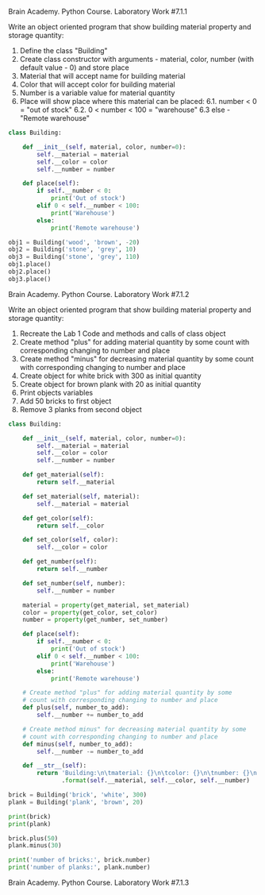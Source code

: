 Brain Academy. Python Course. Laboratory Work #7.1.1

Write an object oriented program that show building material property
and storage quantity:
 
 1. Define the class "Building"
 2. Create class constructor with arguments - material, 
 color, number (with default value - 0) and store place
 3. Material that will accept name for building material
 4. Color that will accept color for building material
 5. Number is a variable value for material quantity
 6. Place will show place where this material can be placed:
  6.1. number < 0 = "out of stock"
  6.2. 0 < number < 100 = "warehouse"
  6.3 else - "Remote warehouse"

```python 
class Building:

    def __init__(self, material, color, number=0):
        self.__material = material
        self.__color = color
        self.__number = number

    def place(self):
        if self.__number < 0:
            print('Out of stock')
        elif 0 < self.__number < 100:
            print('Warehouse')
        else:
            print('Remote warehouse')

obj1 = Building('wood', 'brown', -20) 
obj2 = Building('stone', 'grey', 10)
obj3 = Building('stone', 'grey', 110)
obj1.place()
obj2.place()
obj3.place()
```

Brain Academy. Python Course. Laboratory Work #7.1.2 

Write an object oriented program that show building material property
and storage quantity: 
 1. Recreate the Lab 1 Code and methods and calls of class object
 2. Create method "plus" for adding material quantity by some count with
 corresponding changing to number and place
 3. Create method "minus" for decreasing material quantity by some count with
 corresponding changing to number and place
 4. Create object for white brick with 300 as initial quantity
 5. Create object for brown plank with 20 as initial quantity
 6. Print objects variables
 7. Add 50 bricks to first object
 8. Remove 3 planks from second object


```python 
class Building:

    def __init__(self, material, color, number=0):
        self.__material = material
        self.__color = color
        self.__number = number

    def get_material(self):
        return self.__material

    def set_material(self, material):
        self.__material = material

    def get_color(self):
        return self.__color

    def set_color(self, color):
        self.__color = color

    def get_number(self):
        return self.__number

    def set_number(self, number):
        self.__number = number

    material = property(get_material, set_material)
    color = property(get_color, set_color)
    number = property(get_number, set_number)

    def place(self):
        if self.__number < 0:
            print('Out of stock')
        elif 0 < self.__number < 100:
            print('Warehouse')
        else:
            print('Remote warehouse')

    # Create method "plus" for adding material quantity by some
    # count with corresponding changing to number and place
    def plus(self, number_to_add):
        self.__number += number_to_add

    # Create method minus" for decreasing material quantity by some
    # count with corresponding changing to number and place
    def minus(self, number_to_add):
        self.__number -= number_to_add

    def __str__(self):
        return 'Building:\n\tmaterial: {}\n\tcolor: {}\n\tnumber: {}\n'\
               .format(self.__material, self.__color, self.__number)

brick = Building('brick', 'white', 300)
plank = Building('plank', 'brown', 20)

print(brick)
print(plank)

brick.plus(50)
plank.minus(30)

print('number of bricks:', brick.number)
print('number of planks:', plank.number)
```

Brain Academy. Python Course. Laboratory Work #7.1.3 




```python 

```
